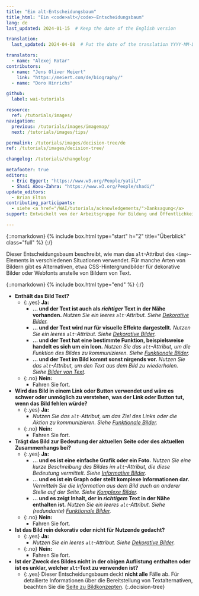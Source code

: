 ```yaml
---
title: "Ein alt-Entscheidungsbaum"
title_html: "Ein <code>alt</code>-Entscheidungsbaum"
lang: de
last_updated: 2024-01-15  # Keep the date of the English version

translation:
  last_updated: 2024-04-08  # Put the date of the translation YYYY-MM-DD (with month in the middle)

translators:
  - name: "Alexej Rotar"
contributors:
  - name: "Jens Oliver Meiert"
    link: "https://meiert.com/de/biography/"
  - name: "Doro Hinrichs"

github:
  label: wai-tutorials

resource:
  ref: /tutorials/images/
navigation:
  previous: /tutorials/images/imagemap/
  next: /tutorials/images/tips/

permalink: /tutorials/images/decision-tree/de
ref: /tutorials/images/decision-tree/

changelog: /tutorials/changelog/

metafooter: true
editors:
  - Eric Eggert: "https://www.w3.org/People/yatil/"
  - Shadi Abou-Zahra: "https://www.w3.org/People/shadi/"
update_editors:
  - Brian Elton
contributing_participants:
  - siehe <a href="/WAI/tutorials/acknowledgements/">Danksagung</a>
support: Entwickelt von der Arbeitsgruppe für Bildung und Öffentlichkeitsarbeit (<a href="https://www.w3.org/groups/wg/eowg">EOWG</a>). Entwickelt mit der Unterstützung vom <a href="https://www.w3.org/WAI/ACT/">WAI-ACT-Projekt</a>, kofinanziert vom <strong><abbr title="Information Society Technologies">IST</abbr>-Programm der Europäischen Kommission</strong>.

---
```


{::nomarkdown}
{% include box.html type="start" h="2" title="Überblick" class="full" %}
{:/}

Dieser Entscheidungsbaum beschreibt, wie man das `alt`-Attribut des `<img>`-Elements in verschiedenen Situationen verwendet. Für manche Arten von Bildern gibt es Alternativen, etwa CSS-Hintergrundbilder für dekorative Bilder oder Webfonts anstelle von Bildern von Text.

{::nomarkdown}
{% include box.html type="end" %}
{:/}

- **Enthält das Bild Text?**
  - {:.yes} **Ja:**
    -   **… und der Text ist auch als *richtiger* Text in der Nähe vorhanden.**
      _Nutzen Sie ein leeres `alt`-Attribut. Siehe [Dekorative Bilder](/tutorials/images/decorative/)._
    -   **… und der Text wird nur für visuelle Effekte dargestellt.**
      _Nutzen Sie ein leeres `alt`-Attribut. Siehe [Dekorative Bilder](/tutorials/images/decorative/)._
    -   **… und der Text hat eine bestimmte Funktion, beispielsweise handelt es sich um ein Icon.**
      _Nutzen Sie das `alt`-Attribut, um die Funktion des Bildes zu kommunizieren. Siehe [Funktionale Bilder](/tutorials/images/functional/)._
    -   **… und der Text im Bild kommt sonst nirgends vor.** _Nutzen Sie das `alt`-Attribut, um den Text aus dem Bild zu wiederholen. Siehe [Bilder von Text](/tutorials/images/textual/#styled-text-decorative-effect)._
  - {:.no} **Nein:**
    - Fahren Sie fort.
- **Wird das Bild in einem Link oder Button verwendet und wäre es schwer oder unmöglich zu verstehen, was der Link oder Button tut, wenn das Bild fehlen würde?**
  - {:.yes} **Ja:**
    - _Nutzen Sie das `alt`-Attribut, um das Ziel des Links oder die Aktion zu kommunizieren. Siehe [Funktionale Bilder](/tutorials/images/functional/)._
  - {:.no} **Nein:**
    - Fahren Sie fort.
- **Trägt das Bild zur Bedeutung der aktuellen Seite oder des aktuellen Zusammenhangs bei?**
  - {:.yes} **Ja:**
    - **… und es ist eine einfache Grafik oder ein Foto.**
      _Nutzen Sie eine kurze Beschreibung des Bildes im `alt`-Attribut, die diese Bedeutung vermittelt. Siehe [Informative Bilder](/tutorials/images/informative/)._
    - **… und es ist ein Graph oder stellt komplexe Informationen dar.**
      _Vermitteln Sie die Information aus dem Bild auch an anderer Stelle auf der Seite. Siehe [Komplexe Bilder](/tutorials/images/complex/)._
    - **… und es zeigt Inhalt, der in *richtigem* Text in der Nähe enthalten ist.**
      _Nutzen Sie ein leeres `alt`-Attribut. Siehe (redundante) [Funktionale Bilder](/tutorials/images/functional/#logo-image-within-link-text)._
  - {:.no} **Nein:**
    - Fahren Sie fort.
- **Ist das Bild rein dekorativ oder nicht für Nutzende gedacht?**
  - {:.yes} **Ja:**
    - _Nutzen Sie ein leeres `alt`-Attribut. Siehe [Dekorative Bilder](/tutorials/images/decorative/)._
  - {:.no} **Nein:**
    - Fahren Sie fort.
- **Ist der Zweck des Bildes nicht in der obigen Auflistung enthalten oder ist es unklar, welcher `alt`-Text zu verwenden ist?**
  - {:.yes} Dieser Entscheidungsbaum deckt **nicht alle** Fälle ab. Für detailierte Informationen über die Bereitstellung von Textalternativen, beachten Sie die [Seite zu Bildkonzepten](/tutorials/images/).
{:.decision-tree}
